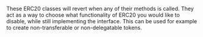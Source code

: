 These ERC20 classes will revert when any of their methods is called. They act as a way to choose what functionality of ERC20 you would like to disable, while still implementing the interface. This can be used for example to create non-transferable or non-delegatable tokens.